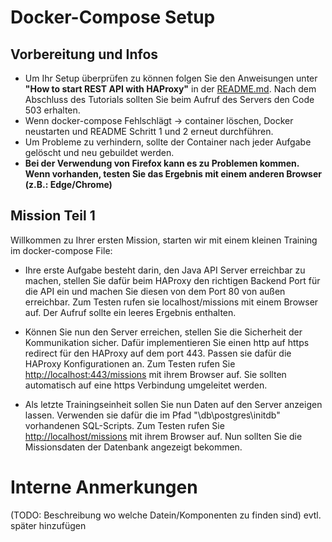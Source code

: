 # Docker-Compose Setup

## Vorbereitung und Infos

- Um Ihr Setup überprüfen zu können folgen Sie den Anweisungen unter __"How to start REST API with HAProxy"__ in der [README.md](./README.md). Nach dem Abschluss des Tutorials sollten Sie beim Aufruf des Servers den Code 503 erhalten.
- Wenn docker-compose Fehlschlägt -> container löschen, Docker neustarten und README Schritt 1 und 2 erneut durchführen.
- Um Probleme zu verhindern, sollte der Container nach jeder Aufgabe gelöscht und neu gebuildet werden.
- __Bei der Verwendung von Firefox kann es zu Problemen kommen. Wenn vorhanden, testen Sie das Ergebnis mit einem anderen Browser (z.B.: Edge/Chrome)__


## Mission Teil 1

Willkommen zu Ihrer ersten Mission, starten wir mit einem kleinen Training im docker-compose File:

- Ihre erste Aufgabe besteht darin, den Java API Server erreichbar zu machen, stellen Sie dafür beim HAProxy den richtigen Backend Port für die API ein und machen Sie diesen von dem Port 80 von außen erreichbar.
Zum Testen rufen sie localhost/missions mit einem Browser auf. Der Aufruf sollte ein leeres Ergebnis enthalten.

- Können Sie nun den Server erreichen, stellen Sie die Sicherheit der Kommunikation sicher. Dafür implementieren Sie einen http auf https redirect für den HAProxy auf dem port 443. Passen sie dafür die HAProxy Konfigurationen an.
Zum Testen rufen Sie [http://localhost:443/missions]() mit ihrem Browser auf. Sie sollten automatisch auf eine https Verbindung umgeleitet werden.

- Als letzte Trainingseinheit sollen Sie nun Daten auf den Server anzeigen lassen. Verwenden sie dafür die im Pfad "\db\postgres\initdb" vorhandenen SQL-Scripts.
Zum Testen rufen Sie [http://localhost/missions]() mit ihrem Browser auf. Nun sollten Sie die Missionsdaten der Datenbank angezeigt bekommen.

# Interne Anmerkungen
(TODO: Beschreibung wo welche Datein/Komponenten zu finden sind) evtl. später hinzufügen
